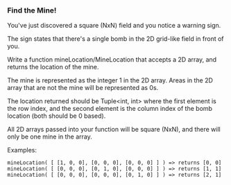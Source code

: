 ### Find the Mine!

You've just discovered a square (NxN) field and you notice a warning sign. 

The sign states that there's a single bomb in the 2D grid-like field in front of you.

Write a function mineLocation/MineLocation that accepts a 2D array, and returns the location of the mine. 

The mine is represented as the integer 1 in the 2D array. Areas in the 2D array that are not the mine will be represented as 0s.

The location returned should be Tuple<int, int> where the first element is the row index, and the second element is the column index of the bomb location (both should be 0 based). 

All 2D arrays passed into your function will be square (NxN), and there will only be one mine in the array.

Examples:
```
mineLocation( [ [1, 0, 0], [0, 0, 0], [0, 0, 0] ] ) => returns [0, 0]
mineLocation( [ [0, 0, 0], [0, 1, 0], [0, 0, 0] ] ) => returns [1, 1]
mineLocation( [ [0, 0, 0], [0, 0, 0], [0, 1, 0] ] ) => returns [2, 1]
